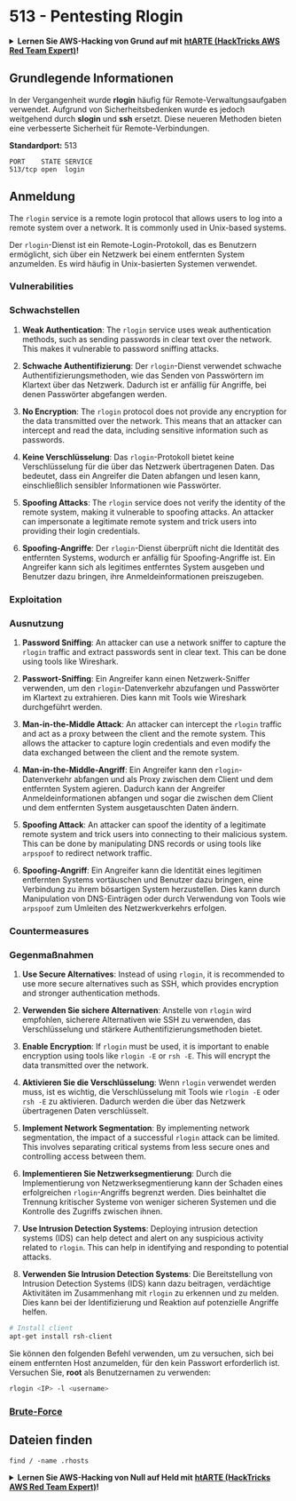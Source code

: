 # 513 - Pentesting Rlogin

<details>

<summary><strong>Lernen Sie AWS-Hacking von Grund auf mit</strong> <a href="https://training.hacktricks.xyz/courses/arte"><strong>htARTE (HackTricks AWS Red Team Expert)</strong></a><strong>!</strong></summary>

Andere Möglichkeiten, HackTricks zu unterstützen:

* Wenn Sie Ihr **Unternehmen in HackTricks bewerben möchten** oder **HackTricks als PDF herunterladen möchten**, überprüfen Sie die [**ABONNEMENTPLÄNE**](https://github.com/sponsors/carlospolop)!
* Holen Sie sich das [**offizielle PEASS & HackTricks-Merchandise**](https://peass.creator-spring.com)
* Entdecken Sie [**The PEASS Family**](https://opensea.io/collection/the-peass-family), unsere Sammlung exklusiver [**NFTs**](https://opensea.io/collection/the-peass-family)
* **Treten Sie der** 💬 [**Discord-Gruppe**](https://discord.gg/hRep4RUj7f) oder der [**Telegram-Gruppe**](https://t.me/peass) bei oder **folgen** Sie uns auf **Twitter** 🐦 [**@carlospolopm**](https://twitter.com/hacktricks_live)**.**
* **Teilen Sie Ihre Hacking-Tricks, indem Sie PRs an die** [**HackTricks**](https://github.com/carlospolop/hacktricks) und [**HackTricks Cloud**](https://github.com/carlospolop/hacktricks-cloud) GitHub-Repositories senden.

</details>

## Grundlegende Informationen

In der Vergangenheit wurde **rlogin** häufig für Remote-Verwaltungsaufgaben verwendet. Aufgrund von Sicherheitsbedenken wurde es jedoch weitgehend durch **slogin** und **ssh** ersetzt. Diese neueren Methoden bieten eine verbesserte Sicherheit für Remote-Verbindungen.

**Standardport:** 513
```
PORT    STATE SERVICE
513/tcp open  login
```
## **Anmeldung**

The `rlogin` service is a remote login protocol that allows users to log into a remote system over a network. It is commonly used in Unix-based systems.

Der `rlogin`-Dienst ist ein Remote-Login-Protokoll, das es Benutzern ermöglicht, sich über ein Netzwerk bei einem entfernten System anzumelden. Es wird häufig in Unix-basierten Systemen verwendet.

### **Vulnerabilities**

### **Schwachstellen**

1. **Weak Authentication**: The `rlogin` service uses weak authentication methods, such as sending passwords in clear text over the network. This makes it vulnerable to password sniffing attacks.

1. **Schwache Authentifizierung**: Der `rlogin`-Dienst verwendet schwache Authentifizierungsmethoden, wie das Senden von Passwörtern im Klartext über das Netzwerk. Dadurch ist er anfällig für Angriffe, bei denen Passwörter abgefangen werden.

2. **No Encryption**: The `rlogin` protocol does not provide any encryption for the data transmitted over the network. This means that an attacker can intercept and read the data, including sensitive information such as passwords.

2. **Keine Verschlüsselung**: Das `rlogin`-Protokoll bietet keine Verschlüsselung für die über das Netzwerk übertragenen Daten. Das bedeutet, dass ein Angreifer die Daten abfangen und lesen kann, einschließlich sensibler Informationen wie Passwörter.

3. **Spoofing Attacks**: The `rlogin` service does not verify the identity of the remote system, making it vulnerable to spoofing attacks. An attacker can impersonate a legitimate remote system and trick users into providing their login credentials.

3. **Spoofing-Angriffe**: Der `rlogin`-Dienst überprüft nicht die Identität des entfernten Systems, wodurch er anfällig für Spoofing-Angriffe ist. Ein Angreifer kann sich als legitimes entferntes System ausgeben und Benutzer dazu bringen, ihre Anmeldeinformationen preiszugeben.

### **Exploitation**

### **Ausnutzung**

1. **Password Sniffing**: An attacker can use a network sniffer to capture the `rlogin` traffic and extract passwords sent in clear text. This can be done using tools like Wireshark.

1. **Passwort-Sniffing**: Ein Angreifer kann einen Netzwerk-Sniffer verwenden, um den `rlogin`-Datenverkehr abzufangen und Passwörter im Klartext zu extrahieren. Dies kann mit Tools wie Wireshark durchgeführt werden.

2. **Man-in-the-Middle Attack**: An attacker can intercept the `rlogin` traffic and act as a proxy between the client and the remote system. This allows the attacker to capture login credentials and even modify the data exchanged between the client and the remote system.

2. **Man-in-the-Middle-Angriff**: Ein Angreifer kann den `rlogin`-Datenverkehr abfangen und als Proxy zwischen dem Client und dem entfernten System agieren. Dadurch kann der Angreifer Anmeldeinformationen abfangen und sogar die zwischen dem Client und dem entfernten System ausgetauschten Daten ändern.

3. **Spoofing Attack**: An attacker can spoof the identity of a legitimate remote system and trick users into connecting to their malicious system. This can be done by manipulating DNS records or using tools like `arpspoof` to redirect network traffic.

3. **Spoofing-Angriff**: Ein Angreifer kann die Identität eines legitimen entfernten Systems vortäuschen und Benutzer dazu bringen, eine Verbindung zu ihrem bösartigen System herzustellen. Dies kann durch Manipulation von DNS-Einträgen oder durch Verwendung von Tools wie `arpspoof` zum Umleiten des Netzwerkverkehrs erfolgen.

### **Countermeasures**

### **Gegenmaßnahmen**

1. **Use Secure Alternatives**: Instead of using `rlogin`, it is recommended to use more secure alternatives such as SSH, which provides encryption and stronger authentication methods.

1. **Verwenden Sie sichere Alternativen**: Anstelle von `rlogin` wird empfohlen, sicherere Alternativen wie SSH zu verwenden, das Verschlüsselung und stärkere Authentifizierungsmethoden bietet.

2. **Enable Encryption**: If `rlogin` must be used, it is important to enable encryption using tools like `rlogin -E` or `rsh -E`. This will encrypt the data transmitted over the network.

2. **Aktivieren Sie die Verschlüsselung**: Wenn `rlogin` verwendet werden muss, ist es wichtig, die Verschlüsselung mit Tools wie `rlogin -E` oder `rsh -E` zu aktivieren. Dadurch werden die über das Netzwerk übertragenen Daten verschlüsselt.

3. **Implement Network Segmentation**: By implementing network segmentation, the impact of a successful `rlogin` attack can be limited. This involves separating critical systems from less secure ones and controlling access between them.

3. **Implementieren Sie Netzwerksegmentierung**: Durch die Implementierung von Netzwerksegmentierung kann der Schaden eines erfolgreichen `rlogin`-Angriffs begrenzt werden. Dies beinhaltet die Trennung kritischer Systeme von weniger sicheren Systemen und die Kontrolle des Zugriffs zwischen ihnen.

4. **Use Intrusion Detection Systems**: Deploying intrusion detection systems (IDS) can help detect and alert on any suspicious activity related to `rlogin`. This can help in identifying and responding to potential attacks.

4. **Verwenden Sie Intrusion Detection Systems**: Die Bereitstellung von Intrusion Detection Systems (IDS) kann dazu beitragen, verdächtige Aktivitäten im Zusammenhang mit `rlogin` zu erkennen und zu melden. Dies kann bei der Identifizierung und Reaktion auf potenzielle Angriffe helfen.
```bash
# Install client
apt-get install rsh-client
```
Sie können den folgenden Befehl verwenden, um zu versuchen, sich bei einem entfernten Host anzumelden, für den kein Passwort erforderlich ist. Versuchen Sie, **root** als Benutzernamen zu verwenden:
```bash
rlogin <IP> -l <username>
```
### [Brute-Force](../generic-methodologies-and-resources/brute-force.md#rlogin)

## Dateien finden
```
find / -name .rhosts
```
<details>

<summary><strong>Lernen Sie AWS-Hacking von Null auf Held mit</strong> <a href="https://training.hacktricks.xyz/courses/arte"><strong>htARTE (HackTricks AWS Red Team Expert)</strong></a><strong>!</strong></summary>

Andere Möglichkeiten, HackTricks zu unterstützen:

* Wenn Sie Ihr **Unternehmen in HackTricks bewerben möchten** oder **HackTricks als PDF herunterladen möchten**, überprüfen Sie die [**ABONNEMENTPLÄNE**](https://github.com/sponsors/carlospolop)!
* Holen Sie sich das [**offizielle PEASS & HackTricks-Merchandise**](https://peass.creator-spring.com)
* Entdecken Sie [**The PEASS Family**](https://opensea.io/collection/the-peass-family), unsere Sammlung exklusiver [**NFTs**](https://opensea.io/collection/the-peass-family)
* **Treten Sie der** 💬 [**Discord-Gruppe**](https://discord.gg/hRep4RUj7f) oder der [**Telegram-Gruppe**](https://t.me/peass) bei oder **folgen** Sie uns auf **Twitter** 🐦 [**@carlospolopm**](https://twitter.com/hacktricks_live)**.**
* **Teilen Sie Ihre Hacking-Tricks, indem Sie PRs an die** [**HackTricks**](https://github.com/carlospolop/hacktricks) und [**HackTricks Cloud**](https://github.com/carlospolop/hacktricks-cloud) GitHub-Repositories senden.

</details>
